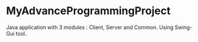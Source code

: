 # MyAdvanceProgrammingProject
Java application with 3 modules : Client, Server and Common. Using Swing-Gui tool.
